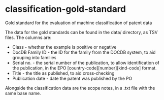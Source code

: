 # classification-gold-standard
Gold standard for the evaluation of machine classification of patent data

The data for the gold standards can be found in the data/ directory, as TSV files. The columns are:

 * Class - whether the example is positive or negative
 * DocDB Family ID - the ID for the family from the DOCDB system, to aid grouping into families
 * Serial no. - the serial number of the publication, to allow identification of the publication, in the EPO [country-code][number][kind-code] format.
 * Title - the title as published, to aid cross-checking
 * Publication date - date the patent was published by the PO

Alongside the classification data are the scope notes, in a .txt file with the same base name.
